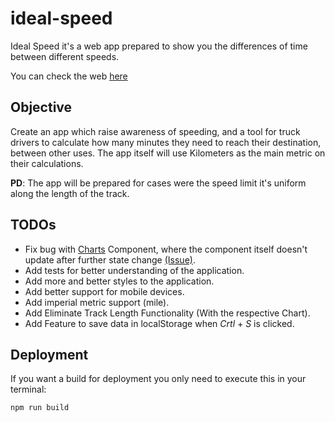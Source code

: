 # ideal-speed

Ideal Speed it's a web app prepared to show you the differences of time between different speeds.

You can check the web [here](https://ideal-speed.onrender.com/)

## Objective

Create an app which raise awareness of speeding, and a tool for truck drivers to calculate how many minutes they need to reach their destination, between other uses. 
The app itself will use Kilometers as the main metric on their calculations. 

**PD**: The app will be prepared for cases were the speed limit it's uniform along the length of the track.

## TODOs

* Fix bug with [Charts](https://github.com/JoseJuan1011/ideal-speed/tree/state-management/src/components/Chart) Component, where the component itself doesn't update after further state change [(Issue)](https://github.com/JoseJuan1011/ideal-speed/issues/10).
* Add tests for better understanding of the application.
* Add more and better styles to the application.
* Add better support for mobile devices.
* Add imperial metric support (mile).
* Add Eliminate Track Length Functionality (With the respective Chart).
* Add Feature to save data in localStorage when *Crtl* + *S* is clicked.

## Deployment

If you want a build for deployment you only need to execute this in your terminal:
```
npm run build
```

